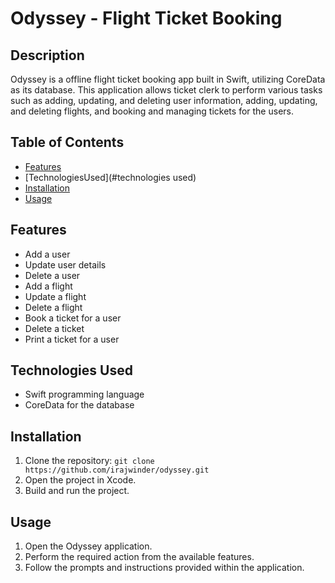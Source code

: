 # Odyssey - Flight Ticket Booking 

## Description
Odyssey is a offline flight ticket booking app built in Swift, utilizing CoreData as its database. This application allows ticket clerk to perform various tasks such as adding, updating, and deleting user information, adding, updating, and deleting flights, and booking and managing tickets for the users.

## Table of Contents

- [Features](#features)
- [TechnologiesUsed](#technologies used)
- [Installation](#Installation)
- [Usage](#usage)

## Features
- Add a user
- Update user details
- Delete a user
- Add a flight
- Update a flight
- Delete a flight
- Book a ticket for a user
- Delete a ticket
- Print a ticket for a user

## Technologies Used
- Swift programming language
- CoreData for the database

## Installation
1. Clone the repository: `git clone https://github.com/irajwinder/odyssey.git`
2. Open the project in Xcode.
3. Build and run the project.

## Usage
1. Open the Odyssey application.
2. Perform the required action from the available features.
3. Follow the prompts and instructions provided within the application.
